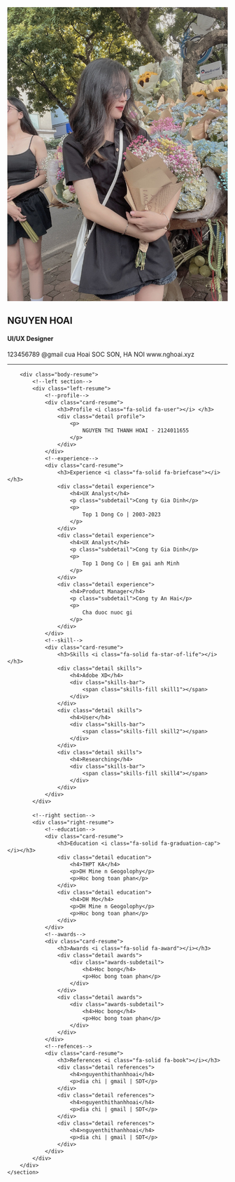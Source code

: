 <!DOCTYPE html>
<html lang="en">

<head>
    <meta charset="UTF-8">
    <meta name="viewport" content="width=device-width, initial-scale=1.0">
    <link rel="stylesheet" href="cv.css">
    <!--font google-->
    <link href="https://fonts.googleapis.com/css2?family=Nunito&display=swap" rel="stylesheet">
    <!--icon aweosome-->
    <link rel="stylesheet" href="https://cdnjs.cloudflare.com/ajax/libs/font-awesome/6.0.0-beta3/css/all.min.css">
    <title>CV</title>
</head>

<body>
    <section class="resume">
        <!--top section-->
        <div class="header">
            <img class="header-image hover-zoom" src="2.jpg" alt="">
            <h1 class="header-name">NGUYEN HOAI</h1>
            <h4 class="header-job">UI/UX Designer</h4>
            <div class="header-contact">
                <a><i class="fa-solid fa-phone"></i>123456789</a>
                <a><i class="fa-solid fa-envelope"></i> @gmail cua Hoai</a>
                <a><i class="fa-solid fa-map-location-dot"></i>SOC SON, HA NOI</a>
                <a><i class="fas fa-laptop-code"></i>www.nghoai.xyz</a>
            </div>
            <hr class="divider">
        </div>

        <div class="body-resume">
            <!--left section-->
            <div class="left-resume">
                <!--profile-->
                <div class="card-resume">
                    <h3>Profile <i class="fa-solid fa-user"></i> </h3>
                    <div class="detail profile">
                        <p>
                            NGUYEN THI THANH HOAI - 2124011655
                        </p>
                    </div>
                </div>
                <!--experience-->
                <div class="card-resume">
                    <h3>Experience <i class="fa-solid fa-briefcase"></i></h3>
                    <div class="detail experience">
                        <h4>UX Analyst</h4>
                        <p class="subdetail">Cong ty Gia Dinh</p>
                        <p>
                            Top 1 Dong Co | 2003-2023
                        </p>
                    </div>
                    <div class="detail experience">
                        <h4>UX Analyst</h4>
                        <p class="subdetail">Cong ty Gia Dinh</p>
                        <p>
                            Top 1 Dong Co | Em gai anh Minh
                        </p>
                    </div>
                    <div class="detail experience">
                        <h4>Product Manager</h4>
                        <p class="subdetail">Cong ty An Hai</p>
                        <p>
                            Cha duoc nuoc gi
                        </p>
                    </div>
                </div>
                <!--skill-->
                <div class="card-resume">
                    <h3>Skills <i class="fa-solid fa-star-of-life"></i></h3>
                    <div class="detail skills">
                        <h4>Adobe XD</h4>
                        <div class="skills-bar">
                            <span class="skills-fill skill1"></span>
                        </div>
                    </div>
                    <div class="detail skills">
                        <h4>User</h4>
                        <div class="skills-bar">
                            <span class="skills-fill skill2"></span>
                        </div>
                    </div>
                    <div class="detail skills">
                        <h4>Researching</h4>
                        <div class="skills-bar">
                            <span class="skills-fill skill4"></span>
                        </div>
                    </div>
                </div>
            </div>

            <!--right section-->
            <div class="right-resume">
                <!--education-->
                <div class="card-resume">
                    <h3>Education <i class="fa-solid fa-graduation-cap"></i></h3>
                    <div class="detail education">
                        <h4>THPT KA</h4>
                        <p>DH Mine n Geogolophy</p>
                        <p>Hoc bong toan phan</p>
                    </div>
                    <div class="detail education">
                        <h4>DH Mo</h4>
                        <p>DH Mine n Geogolophy</p>
                        <p>Hoc bong toan phan</p>
                    </div>
                </div>
                <!--awards-->
                <div class="card-resume">
                    <h3>Awards <i class="fa-solid fa-award"></i></h3>
                    <div class="detail awards">
                        <div class="awards-subdetail">
                            <h4>Hoc bong</h4>
                            <p>Hoc bong toan phan</p>
                        </div>
                    </div>
                    <div class="detail awards">
                        <div class="awards-subdetail">
                            <h4>Hoc bong</h4>
                            <p>Hoc bong toan phan</p>
                        </div>
                    </div>
                </div>
                <!--refences-->
                <div class="card-resume">
                    <h3>References <i class="fa-solid fa-book"></i></h3>
                    <div class="detail references">
                        <h4>nguyenthithanhhoai</h4>
                        <p>dia chi | gmail | SDT</p>
                    </div>
                    <div class="detail references">
                        <h4>nguyenthithanhhoai</h4>
                        <p>dia chi | gmail | SDT</p>
                    </div>
                    <div class="detail references">
                        <h4>nguyenthithanhhoai</h4>
                        <p>dia chi | gmail | SDT</p>
                    </div>
                </div>
            </div>
        </div>
    </section>
</body>

</html>
